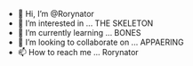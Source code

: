 - 👋 Hi, I’m @Rorynator
- 👀 I’m interested in ... THE SKELETON     
- 🌱 I’m currently learning ...  BONES
- 💞️ I’m looking to collaborate on ... APPAERING
- 📫 How to reach me ... Rorynator

<!---
Rorynator/Rorynator is a ✨ special ✨ repository FUCK YOU HE MAN `README.md` (this file) appears on your GitHub profile.
You can click the Preview link to take a look at your changes.
--->
